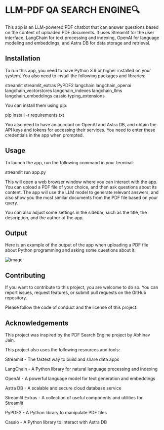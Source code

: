 # LLM-PDF QA SEARCH ENGINE🔍
This app is an LLM-powered PDF chatbot that can answer questions based on the content of uploaded PDF documents. It uses Streamlit for the user interface, LangChain for text processing and indexing, OpenAI for language modeling and embeddings, and Astra DB for data storage and retrieval.

## Installation
To run this app, you need to have Python 3.6 or higher installed on your system. You also need to install the following packages and libraries:

streamlit
streamlit_extras
PyPDF2
langchain
langchain_openai
langchain_vectorstores
langchain_indexes
langchain_llms
langchain_embeddings
cassio
typing_extensions

You can install them using pip:

pip install -r requirements.txt

You also need to have an account on OpenAI and Astra DB, and obtain the API keys and tokens for accessing their services. You need to enter these credentials in the app when prompted.

## Usage
To launch the app, run the following command in your terminal:

streamlit run app.py

This will open a web browser window where you can interact with the app. You can upload a PDF file of your choice, and then ask questions about its content. The app will use the LLM model to generate relevant answers, and also show you the most similar documents from the PDF file based on your query.

You can also adjust some settings in the sidebar, such as the title, the description, and the author of the app.

## Output
Here is an example of the output of the app when uploading a PDF file about Python programming and asking some questions about it:


![image](https://github.com/adesh-commits/Chatbot/assets/89679291/2a55b6e0-7af1-4e2f-945b-8c8bb7d340ac)




## Contributing
If you want to contribute to this project, you are welcome to do so. You can report issues, request features, or submit pull requests on the GitHub repository.

Please follow the code of conduct and the license of this project.

## Acknowledgements
This project was inspired by the PDF Search Engine project by Abhinav Jain.

This project also uses the following resources and tools:

Streamlit - The fastest way to build and share data apps

LangChain - A Python library for natural language processing and indexing

OpenAI - A powerful language model for text generation and embeddings

Astra DB - A scalable and secure cloud database service

Streamlit Extras - A collection of useful components and utilities for Streamlit

PyPDF2 - A Python library to manipulate PDF files

Cassio - A Python library to interact with Astra DB
